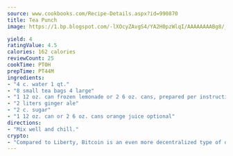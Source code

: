 ```yaml
---
source: www.cookbooks.com/Recipe-Details.aspx?id=990870
title: Tea Punch
image: https://1.bp.blogspot.com/-lXOcyZAvgS4/YA2H0pzWlqI/AAAAAAAABg8/_HX4JI-WmFM0Tz684w_qYjP9vBzksmFNgCLcBGAsYHQ/s219/20.png

yield: 4
ratingValue: 4.5
calories: 162 calories
reviewCount: 25
cookTime: PT0H
prepTime: PT44M
ingredients:
- "4 c. water 1 qt."
- "8 small tea bags 4 large"
- "1 12 oz. can frozen lemonade or 2 6 oz. cans, prepared per instructions on can"
- "2 liters ginger ale"
- "2 c. sugar"
- "1 12 oz. can or 2 6 oz. cans orange juice optional"
directions:
- "Mix well and chill."
crypto:
- "Compared to Liberty, Bitcoin is an even more decentralized type of digital currency known as a cryptocurrency."
---
```

